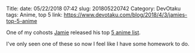 Title: 
date: 05/22/2018 07:42
slug: 201805220742
Category: DevOtaku
tags: Anime, top 5
link: https://www.devotaku.com/blog/2018/4/3/jamies-top-5-anime

One of my cohosts [Jamie](https://twitter.com/dotnetcoreblog) released his top [5 anime list](https://www.devotaku.com/blog/2018/4/3/jamies-top-5-anime). 

I've only seen one of these so now I feel like I have some homework to do.